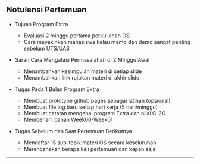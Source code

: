Notulensi Pertemuan
---
* Tujuan Program Extra
  * Evaluasi 2 minggu pertama perkuliahan OS
  * Cara meyakinkan mahasiswa kalau memo dan demo sangat penting sebelum UTS/UAS

* Saran Cara Mengatasi Permasalahan di 2 Minggu Awal
  * Menambahkan kesimpulan materi di setiap slide
  * Menambahkan link rujukan materi di akhir slide

* Tugas Pada 1 Bulan Program Extra
  * Membuat prototype github pages sebagai latihan (opsional)
  * Membuat file log baru setiap hari kerja (5 hari/minggu)
  * Membuat catatan mengenai program Extra dan nilai C-2C
  * Membenahi bahan Week00-Week01

* Tugas Sebelum dan Saat Pertemuan Berikutnya
  * Mendaftar 15 sub-topik materi OS secara keseluruhan
  * Merencanakan berapa kali pertemuan dan kapan saja
  
---
